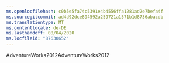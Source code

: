 ```yaml
---
ms.openlocfilehash: c0b5e5fa74c5391e4b4556ffa1281ad2e7befa4f
ms.sourcegitcommit: ad4d92dce894592a259721a1571b1d8736abacdb
ms.translationtype: MT
ms.contentlocale: de-DE
ms.lasthandoff: 08/04/2020
ms.locfileid: "87630652"
---
```

 <span data-ttu-id="31fba-101">AdventureWorks2012</span><span class="sxs-lookup"><span data-stu-id="31fba-101">AdventureWorks2012</span></span> 